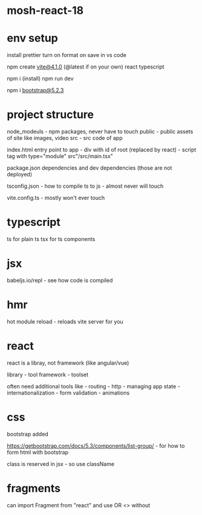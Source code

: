 # mosh-react-18

# env setup

install prettier
turn on format on save in vs code

npm create vite@4.1.0 (@latest if on your own)
react
typescript

npm i (install)
npm run dev

npm i bootstrap@5.2.3

# project structure

node_modeuls - npm packages, never have to touch
public - public assets of site like images, video
src - src code of app

index.html entry point to app - div with id of root (replaced by react) - script tag with type="module" src"/src/main.tsx"

package.json
dependencies and dev dependencies (those are not deployed)

tsconfig.json - how to compile ts to js - almost never will touch

vite.config.ts - mostly won't ever touch

# typescript

ts for plain ts
tsx for ts components

# jsx

babeljs.io/repl - see how code is compiled

# hmr

hot module reload - reloads vite server for you

# react

react is a libray, not framework (like angular/vue)

library - tool
framework - toolset

often need additional tools like - routing - http - managing app state - internationalization - form validation - animations

# css

bootstrap added

https://getbootstrap.com/docs/5.3/components/list-group/ - for how to form html with bootstrap

class is reserved in jsx - so use className

# fragments

can import Fragment from "react" and use <Fragment> OR <> without

